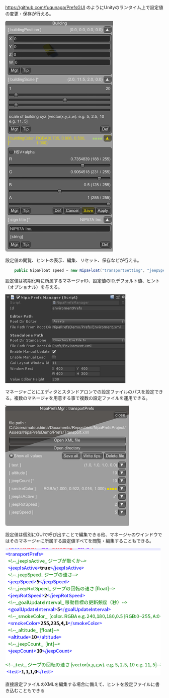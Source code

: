 https://github.com/fuqunaga/PrefsGUI のようにUnityのランタイム上で設定値の変更・保存が行える。



![edit.png](Docs/edit.png)


設定値の閲覧、ヒントの表示、編集、リセット、保存などが行える。

```` csharp
    public NipaFloat speed = new NipaFloat("transportSetting", "jeepSpeed", 5f, "ジープのスピード");
````
設定値は初期化時に所属するマネージャID、設定値のID,デフォルト値、ヒント（オプショナル）を与える。


![inspector.png](Docs/inspector.png)

マネージャごとにエディタとスタンドアロンでの設定ファイルのパスを設定できる。複数のマネージャを用意する事で複数の設定ファイルを運用できる。

![mgr.png](Docs/mgr.png)

設定値は個別にGUIで呼び出すことで編集できる他、マネージャのウインドウではそのマネージャに所属する設定値すべてを閲覧・編集することもできる。


![xml.png](Docs/xml.png)

直接設定ファイルのXMLを編集する場合に備えて、ヒントを設定ファイルに書き込むこともできる
